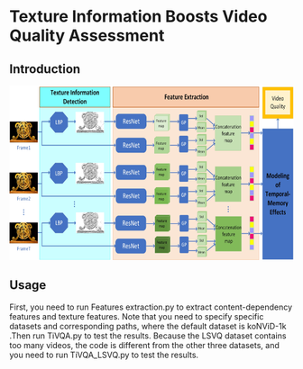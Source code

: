 Texture Information Boosts Video Quality Assessment
===
Introduction
---

<img src="https://github.com/GZHU-DVL/TiVQA/blob/main/Framework.jpg" width="650" height="310" /><br/>

Usage
---
First, you need to run Features extraction.py to extract content-dependency features and texture features. Note that you need to specify specific datasets and corresponding paths, where the default dataset is koNViD-1k .Then run TiVQA.py to test the results. Because the LSVQ dataset contains too many videos, the code is different from the other three datasets, and you need to run TiVQA_LSVQ.py to test the results.
